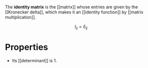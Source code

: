 The **identity matrix** is the [[matrix]] whose entries are given by the [[Kronecker delta]], which makes it an [[identity function]] by [[matrix multiplication]].

$$
I_{ij} = \delta_{ij}
$$

# Properties

* Its [[determinant]] is 1.